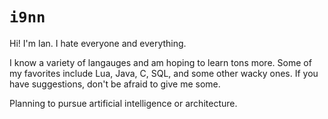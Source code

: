 # `i9nn`

Hi! I'm Ian. I hate everyone and everything.

I know a variety of langauges and am hoping to learn tons more. Some of my favorites include
Lua, Java, C, SQL, and some other wacky ones. If you have suggestions, don't be afraid to give me some. 

Planning to pursue artificial intelligence or architecture. 
